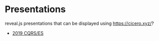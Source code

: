# Presentations

reveal.js presentations that can be displayed using https://cicero.xyz/?

* [2019  CQRS/ES](https://cicero.xyz/v3/reveal.js/3.7.0/github.com/jangalinski/presentations/master/2019_cqrs-es/index.md/)
